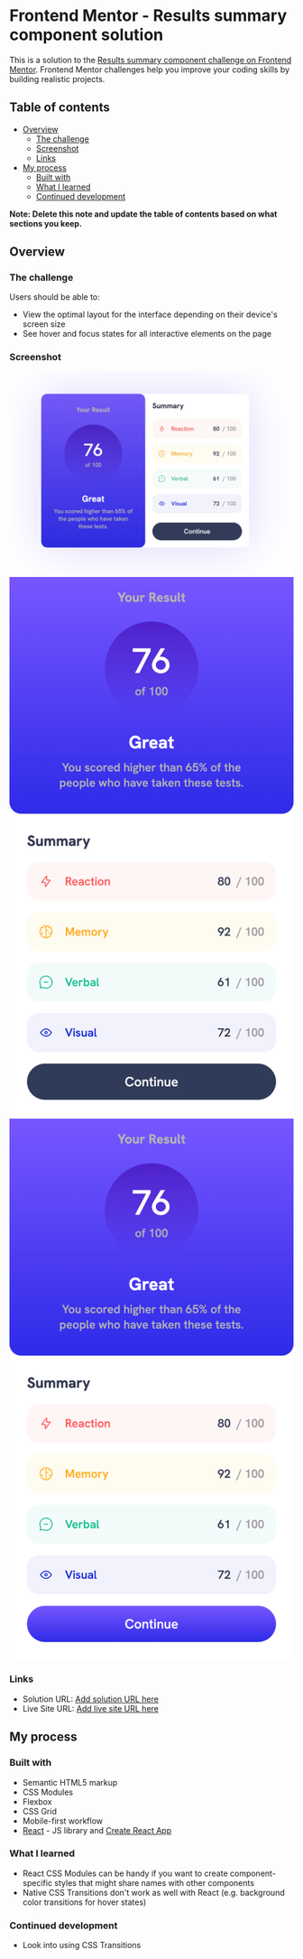 # Frontend Mentor - Results summary component solution

This is a solution to the [Results summary component challenge on Frontend Mentor](https://www.frontendmentor.io/challenges/results-summary-component-CE_K6s0maV). Frontend Mentor challenges help you improve your coding skills by building realistic projects.

## Table of contents

- [Overview](#overview)
  - [The challenge](#the-challenge)
  - [Screenshot](#screenshot)
  - [Links](#links)
- [My process](#my-process)
  - [Built with](#built-with)
  - [What I learned](#what-i-learned)
  - [Continued development](#continued-development)

**Note: Delete this note and update the table of contents based on what sections you keep.**

## Overview

### The challenge

Users should be able to:

- View the optimal layout for the interface depending on their device's screen size
- See hover and focus states for all interactive elements on the page

### Screenshot

![](./desktopview.png)
![](./mobileview.png)
![](./mobileviewhover.png)

### Links

- Solution URL: [Add solution URL here](https://your-solution-url.com)
- Live Site URL: [Add live site URL here](https://your-live-site-url.com)

## My process

### Built with

- Semantic HTML5 markup
- CSS Modules
- Flexbox
- CSS Grid
- Mobile-first workflow
- [React](https://reactjs.org/) - JS library and [Create React App](https://reactjs.org/docs/create-a-new-react-app.html)

### What I learned

- React CSS Modules can be handy if you want to create component-specific styles that might share names with other components
- Native CSS Transitions don't work as well with React (e.g. background color transitions for hover states)

### Continued development

- Look into using CSS Transitions
